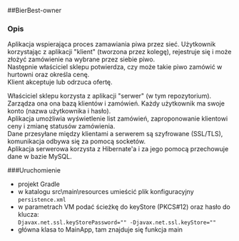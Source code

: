 ##BierBest-owner

### Opis
Aplikacja wspierająca proces zamawiania piwa przez sieć.
 Użytkownik korzystając z aplikacji "klient" (tworzona przez kolegę),
 rejestruje się i może złożyć zamówienie na wybrane przez siebie piwo.  
 Następnie właściciel sklepu potwierdza, czy może takie piwo zamówić w hurtowni oraz określa cenę.  
 Klient akceptuje lub odrzuca ofertę.
    
 
 Właściciel sklepu korzysta z aplikacji "serwer" (w tym repozytorium). Zarządza ona ona bazą klientów i zamówień. Każdy użytkownik ma swoje konto (nazwa użytkownika i hasło).  
 Aplikacja umożliwia wyświetlenie list zamówień, zaproponowanie klientowi ceny i zmianę statusów zamówienia.  
 Dane przesyłane między klientami a serwerem są szyfrowane (SSL/TLS), komunikacja odbywa się za pomocą socketów.  
 Aplikacja serwerowa korzysta z Hibernate'a i za jego pomocą przechowuje dane w bazie MySQL.

###Uruchomienie
 - projekt Gradle
 - w katalogu src\main\resources umieścić plik konfiguracyjny `persistence.xml`
 - w parametrach VM podać ścieżkę do keyStore (PKCS#12) oraz hasło do klucza:  
        `Djavax.net.ssl.keyStorePassword="" -Djavax.net.ssl.keyStore=""`
 - główna klasa to MainApp, tam znajduje się funkcja main
      
 
 

